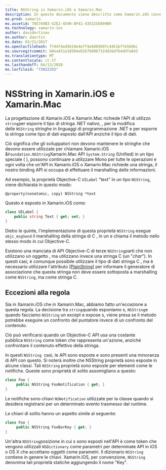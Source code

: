 ```yaml
---
title: NSString in Xamarin.iOS e Xamarin.Mac
description: In questo documento viene descritto come Xamarin.iOS converte in modo trasparente NSString oggetti in oggetti stringa C , quando questo non accade.
ms.prod: xamarin
ms.assetid: 785744B3-42E2-4590-8F41-435325E609B9
ms.technology: xamarin-ios
author: davidortinau
ms.author: daortin
ms.date: 03/21/2017
ms.openlocfilehash: f744f4ed5619e4e7f4a9d85897c4451bf7e5b9bc
ms.sourcegitcommit: b0ea451e18504e6267b896732dd26df64ddfa843
ms.translationtype: MT
ms.contentlocale: it-IT
ms.lasthandoff: 04/13/2020
ms.locfileid: "73022355"
---
```

# <a name="nsstring-in-xamarinios-and-xamarinmac"></a>NSString in Xamarin.iOS e Xamarin.Mac

La progettazione di Xamarin.iOS e Xamarin.Mac richiede l'API di utilizzo `string`per esporre il tipo di stringa .NET nativo, , per la modifica delle `NSString` stringhe in linguaggi di programmazione .NET e per esporre la stringa come tipo di dati esposto dall'API anziché il tipo di dati.

Ciò significa che gli sviluppatori non devono mantenere le stringhe che devono essere utilizzate per chiamare Xamarin.iOS &`Foundation.NSString`Xamarin.Mac API `System.String` (Unified) in un tipo speciale ( ), possono continuare a utilizzare Mono per tutte le operazioni e ogni volta che un'API in Xamarin.iOS o Xamarin.Mac richiede una stringa, il nostro binding API si occupa di effettuare il marshalling delle informazioni.

Ad esempio, la proprietà Objective-C `UILabel` "text" in un tipo `NSString`, viene dichiarata in questo modo:

```objc
@property(nonatomic, copy) NSString *text
```

Questo è esposto in Xamarin.iOS come:

```csharp
class UILabel {
    public string Text { get; set; }
}
```

Dietro le quinte, l'implementazione di questa proprietà `NSString` esegue `objc_msgSend` il marshalling della stringa di C , in un e chiama il metodo nello stesso modo in cui Objective-C.

Esistono una manciata di API Objective-C di terze `NSString`parti che non utilizzano un oggetto , ma utilizzano invece una stringa C (un "*char*"). In questi casi, è comunque possibile utilizzare il tipo di dati stringa C , ma è necessario utilizzare l'attributo [[PlainString]](~/cross-platform/macios/binding/objective-c-libraries.md) per informare il generatore di associazione che questa stringa non deve essere sottoposta a marshalling come `NSString`, ma come stringa C.

 <a name="Exceptions_to_the_Rule" />

## <a name="exceptions-to-the-rule"></a>Eccezioni alla regola

Sia in Xamarin.iOS che in Xamarin.Mac, abbiamo fatto un'eccezione a questa regola. La decisione tra `string`quando esponiamo s, `NSString`e quando facciamo `NSString` un except e expose s, viene presa se il metodo potrebbe eseguire un confronto del puntatore invece di un confronto del contenuto.

Ciò può verificarsi quando un Objective-C API usa una costante pubblica `NSString` come token che rappresenta un'azione, anziché confrontare il contenuto effettivo della stringa.

In questi `NSString`  casi, le API sono esposte e sono presenti una minoranza di API con questo. Si noterà inoltre che NSString proprietà sono esposte in alcune classi. Tali `NSString` proprietà sono esposte per elementi come le notifiche. Queste sono proprietà di solito assomigliano a questo:

```csharp
class Foo {
     public NSString FooNotification { get; }
}
```

Le notifiche sono chiavi `NSNotification` utilizzate per la classe quando si desidera registrarsi per un determinato evento trasmesso dal runtime.

Le chiavi di solito hanno un aspetto simile al seguente:

```csharp
class Foo {
     public NSString FooBarKey { get; }
}
```

Un'altra `NSString`posizione in cui s sono esposti nell'API è come token che vengono utilizzati `NSDictionary` come parametri per determinate API in iOS o OS X che accettano oggetti come parametri. Il dizionario `NSString` contiene in genere le chiavi. Xamarin.iOS, per convenzione, `NSString` denomina tali proprietà statiche aggiungendo il nome "Key".
